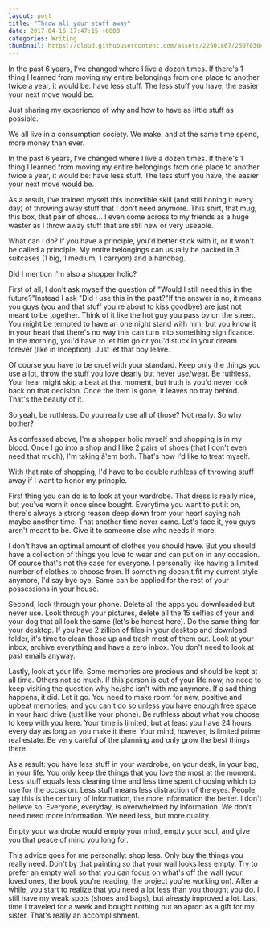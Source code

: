 ```yaml
---
layout: post
title: "Throw all your stuff away"
date: 2017-04-16 17:47:15 +0800
categories: Writing
thumbnail: https://cloud.githubusercontent.com/assets/22501867/25070304/58a7890c-22cd-11e7-840d-dbf4a464594f.jpg
---
```


In the past 6 years, I've changed where I live a dozen times. If there's 1 thing I learned from moving my entire belongings from one place to another twice a year, it would be: have less stuff. The less stuff you have, the easier your next move would be.

Just sharing my experience of why and how to have as little stuff as possible.


We all live in a consumption society. We make, and at the same time spend, more money than ever.


In the past 6 years, I've changed where I live a dozen times. If there's 1 thing I learned from moving my entire belongings from one place to another twice a year, it would be: have less stuff. The less stuff you have, the easier your next move would be.


As a result, I've trained myself this incredible skill (and still honing it every day) of throwing away stuff that I don't need anymore. This shirt, that mug, this box, that pair of shoes...  I even come across to my friends as a huge waster as I throw away stuff that are still new or very useable.


What can I do? If you have a principle, you'd better stick with it, or it won't be called a principle. My entire belongings can usually be packed in 3 suitcases (1 big, 1 medium, 1 carryon) and a handbag.


Did I mention I'm also a shopper holic?


First of all, I don't ask myself the question of "Would I still need this in the future?"Instead I ask "Did I use this in the past?"If the answer is no, it means you guys (you and that stuff you're about to kiss goodbye) are just not meant to be together. Think of it like the hot guy you pass by on the street. You might be tempted to have an one night stand with him, but you know it in your heart that there's no way this can turn into something significance. In the morning, you'd have to let him go or you'd stuck in your dream forever (like in Inception). Just let that boy leave.


Of course you have to be cruel with your standard. Keep only the things you use a lot, throw the stuff you love dearly but never use/wear. Be ruthless. Your hear might skip a beat at that moment, but truth is you'd never look back on that decision. Once the item is gone, it leaves no tray behind. That's the beauty of it.


So yeah, be ruthless. Do you really use all of those? Not really. So why bother?


As confessed above, I'm a shopper holic myself and shopping is in my blood. Once I go into a shop and I like 2 pairs of shoes (that I don't even need that much), I'm taking â'em both. That's how I'd like to treat myself.


With that rate of shopping, I'd have to be double ruthless of throwing stuff away if I want to honor my princple.


First thing you can do is to look at your wardrobe. That dress is really nice, but you've worn it once since bought. Everytime you want to put it on, there's always a strong reason deep down from your heart saying nah maybe another time. That another time never came. Let's face it, you guys aren't meant to be. Give it to someone else who needs it more.


I don't have an optimal amount of clothes you should have. But you should have a collection of things you love to wear and can put on in any occasion. Of course that's not the case for everyone. I personally like having a limited number of clothes to choose from. If something doesn't fit my current style anymore, I'd say bye bye. Same can be applied for the rest of your possessions in your house.


Second, look through your phone. Delete all the apps you downloaded but never use. Look through your pictures, delete all the 15 selfies of your and your dog that all look the same (let's be honest here). Do the same thing for your desktop. If you have 2 zillion of files in your desktop and download folder, it's time to clean those up and trash most of them out. Look at your inbox, archive everything and have a zero inbox. You don't need to look at past emails anyway.


Lastly, look at your life. Some memories are precious and should be kept at all time. Others not so much. If this person is out of your life now, no need to keep visiting the question why he/she isn't with me anymore. If a sad thing happens, it did. Let it go. You need to make room for new, positive and upbeat memories, and you can't do so unless you have enough free space in your hard drive (just like your phone). Be ruthless about what you choose to keep with you here. Your time is limited, but at least you have 24 hours every day as long as you make it there. Your mind, however, is limited prime real estate. Be very careful of the planning and only grow the best things there.


As a result: you have less stuff in your wardrobe, on your desk, in your bag, in your life. You only keep the things that you love the most at the moment. Less stuff equals less cleaning time and less time spent choosing which to use for the occasion. Less stuff means less distraction of the eyes. People say this is the century of information, the more information the better. I don't believe so. Everyone, everyday, is overwhelmed by information. We don't need need more information. We need less, but more quality.


Empty your wardrobe would empty your mind, empty your soul, and give you that peace of mind you long for.


This advice goes for me personally: shop less. Only buy the things you really need. Don't by that painting so that your wall looks less empty. Try to prefer an empty wall so that you can focus on what's off the wall (your loved ones, the book you're reading, the project you're working on). After a while, you start to realize that you need a lot less than you thought you do. I still have my weak spots (shoes and bags), but already improved a lot. Last time I traveled for a week and bought nothing but an apron as a gift for my sister. That's really an accomplishment.
